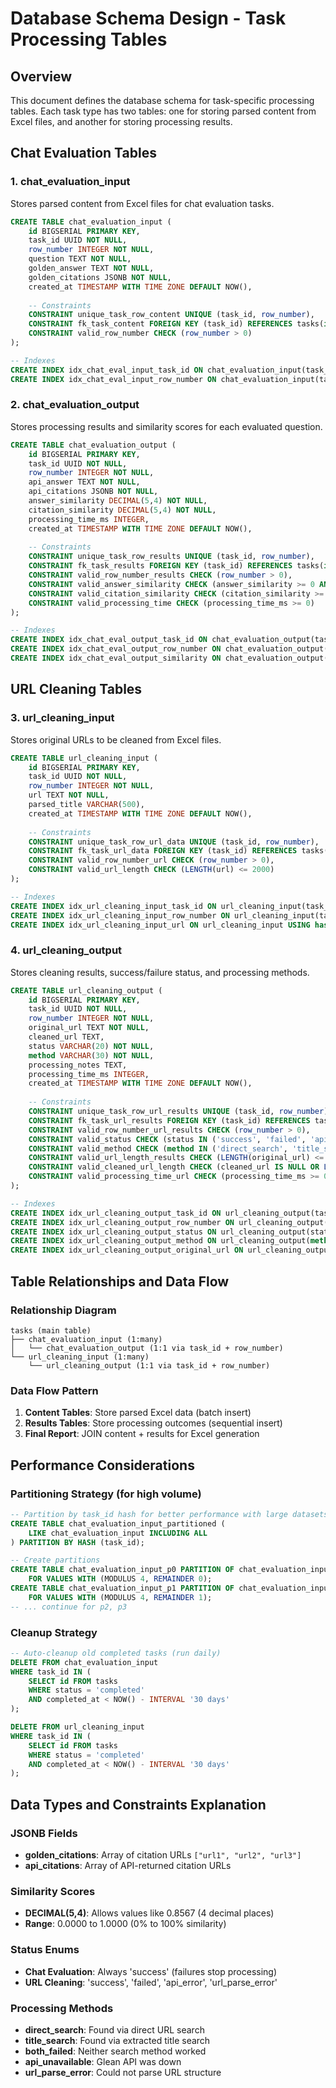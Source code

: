 # Database Schema Design - Task Processing Tables

## Overview
This document defines the database schema for task-specific processing tables. Each task type has two tables: one for storing parsed content from Excel files, and another for storing processing results.

## Chat Evaluation Tables

### 1. chat_evaluation_input
Stores parsed content from Excel files for chat evaluation tasks.

```sql
CREATE TABLE chat_evaluation_input (
    id BIGSERIAL PRIMARY KEY,
    task_id UUID NOT NULL,
    row_number INTEGER NOT NULL,
    question TEXT NOT NULL,
    golden_answer TEXT NOT NULL,
    golden_citations JSONB NOT NULL,
    created_at TIMESTAMP WITH TIME ZONE DEFAULT NOW(),
    
    -- Constraints
    CONSTRAINT unique_task_row_content UNIQUE (task_id, row_number),
    CONSTRAINT fk_task_content FOREIGN KEY (task_id) REFERENCES tasks(id) ON DELETE CASCADE,
    CONSTRAINT valid_row_number CHECK (row_number > 0)
);

-- Indexes
CREATE INDEX idx_chat_eval_input_task_id ON chat_evaluation_input(task_id);
CREATE INDEX idx_chat_eval_input_row_number ON chat_evaluation_input(task_id, row_number);
```

### 2. chat_evaluation_output
Stores processing results and similarity scores for each evaluated question.

```sql
CREATE TABLE chat_evaluation_output (
    id BIGSERIAL PRIMARY KEY,
    task_id UUID NOT NULL,
    row_number INTEGER NOT NULL,
    api_answer TEXT NOT NULL,
    api_citations JSONB NOT NULL,
    answer_similarity DECIMAL(5,4) NOT NULL,
    citation_similarity DECIMAL(5,4) NOT NULL,
    processing_time_ms INTEGER,
    created_at TIMESTAMP WITH TIME ZONE DEFAULT NOW(),
    
    -- Constraints
    CONSTRAINT unique_task_row_results UNIQUE (task_id, row_number),
    CONSTRAINT fk_task_results FOREIGN KEY (task_id) REFERENCES tasks(id) ON DELETE CASCADE,
    CONSTRAINT valid_row_number_results CHECK (row_number > 0),
    CONSTRAINT valid_answer_similarity CHECK (answer_similarity >= 0 AND answer_similarity <= 1),
    CONSTRAINT valid_citation_similarity CHECK (citation_similarity >= 0 AND citation_similarity <= 1),
    CONSTRAINT valid_processing_time CHECK (processing_time_ms >= 0)
);

-- Indexes
CREATE INDEX idx_chat_eval_output_task_id ON chat_evaluation_output(task_id);
CREATE INDEX idx_chat_eval_output_row_number ON chat_evaluation_output(task_id, row_number);
CREATE INDEX idx_chat_eval_output_similarity ON chat_evaluation_output(answer_similarity, citation_similarity);
```

## URL Cleaning Tables

### 3. url_cleaning_input
Stores original URLs to be cleaned from Excel files.

```sql
CREATE TABLE url_cleaning_input (
    id BIGSERIAL PRIMARY KEY,
    task_id UUID NOT NULL,
    row_number INTEGER NOT NULL,
    url TEXT NOT NULL,
    parsed_title VARCHAR(500),
    created_at TIMESTAMP WITH TIME ZONE DEFAULT NOW(),
    
    -- Constraints
    CONSTRAINT unique_task_row_url_data UNIQUE (task_id, row_number),
    CONSTRAINT fk_task_url_data FOREIGN KEY (task_id) REFERENCES tasks(id) ON DELETE CASCADE,
    CONSTRAINT valid_row_number_url CHECK (row_number > 0),
    CONSTRAINT valid_url_length CHECK (LENGTH(url) <= 2000)
);

-- Indexes
CREATE INDEX idx_url_cleaning_input_task_id ON url_cleaning_input(task_id);
CREATE INDEX idx_url_cleaning_input_row_number ON url_cleaning_input(task_id, row_number);
CREATE INDEX idx_url_cleaning_input_url ON url_cleaning_input USING hash(url);
```

### 4. url_cleaning_output
Stores cleaning results, success/failure status, and processing methods.

```sql
CREATE TABLE url_cleaning_output (
    id BIGSERIAL PRIMARY KEY,
    task_id UUID NOT NULL,
    row_number INTEGER NOT NULL,
    original_url TEXT NOT NULL,
    cleaned_url TEXT,
    status VARCHAR(20) NOT NULL,
    method VARCHAR(30) NOT NULL,
    processing_notes TEXT,
    processing_time_ms INTEGER,
    created_at TIMESTAMP WITH TIME ZONE DEFAULT NOW(),
    
    -- Constraints
    CONSTRAINT unique_task_row_url_results UNIQUE (task_id, row_number),
    CONSTRAINT fk_task_url_results FOREIGN KEY (task_id) REFERENCES tasks(id) ON DELETE CASCADE,
    CONSTRAINT valid_row_number_url_results CHECK (row_number > 0),
    CONSTRAINT valid_status CHECK (status IN ('success', 'failed', 'api_error', 'url_parse_error')),
    CONSTRAINT valid_method CHECK (method IN ('direct_search', 'title_search', 'both_failed', 'api_unavailable', 'url_parse_error')),
    CONSTRAINT valid_url_length_results CHECK (LENGTH(original_url) <= 2000),
    CONSTRAINT valid_cleaned_url_length CHECK (cleaned_url IS NULL OR LENGTH(cleaned_url) <= 2000),
    CONSTRAINT valid_processing_time_url CHECK (processing_time_ms >= 0)
);

-- Indexes
CREATE INDEX idx_url_cleaning_output_task_id ON url_cleaning_output(task_id);
CREATE INDEX idx_url_cleaning_output_row_number ON url_cleaning_output(task_id, row_number);
CREATE INDEX idx_url_cleaning_output_status ON url_cleaning_output(status);
CREATE INDEX idx_url_cleaning_output_method ON url_cleaning_output(method);
CREATE INDEX idx_url_cleaning_output_original_url ON url_cleaning_output USING hash(original_url);
```

## Table Relationships and Data Flow

### Relationship Diagram
```
tasks (main table)
├── chat_evaluation_input (1:many)
│   └── chat_evaluation_output (1:1 via task_id + row_number)
└── url_cleaning_input (1:many)
    └── url_cleaning_output (1:1 via task_id + row_number)
```

### Data Flow Pattern
1. **Content Tables**: Store parsed Excel data (batch insert)
2. **Results Tables**: Store processing outcomes (sequential insert)
3. **Final Report**: JOIN content + results for Excel generation

## Performance Considerations

### Partitioning Strategy (for high volume)
```sql
-- Partition by task_id hash for better performance with large datasets
CREATE TABLE chat_evaluation_input_partitioned (
    LIKE chat_evaluation_input INCLUDING ALL
) PARTITION BY HASH (task_id);

-- Create partitions
CREATE TABLE chat_evaluation_input_p0 PARTITION OF chat_evaluation_input_partitioned
    FOR VALUES WITH (MODULUS 4, REMAINDER 0);
CREATE TABLE chat_evaluation_input_p1 PARTITION OF chat_evaluation_input_partitioned
    FOR VALUES WITH (MODULUS 4, REMAINDER 1);
-- ... continue for p2, p3
```

### Cleanup Strategy
```sql
-- Auto-cleanup old completed tasks (run daily)
DELETE FROM chat_evaluation_input 
WHERE task_id IN (
    SELECT id FROM tasks 
    WHERE status = 'completed' 
    AND completed_at < NOW() - INTERVAL '30 days'
);

DELETE FROM url_cleaning_input 
WHERE task_id IN (
    SELECT id FROM tasks 
    WHERE status = 'completed' 
    AND completed_at < NOW() - INTERVAL '30 days'
);
```

## Data Types and Constraints Explanation

### JSONB Fields
- **golden_citations**: Array of citation URLs `["url1", "url2", "url3"]`
- **api_citations**: Array of API-returned citation URLs

### Similarity Scores
- **DECIMAL(5,4)**: Allows values like 0.8567 (4 decimal places)
- **Range**: 0.0000 to 1.0000 (0% to 100% similarity)

### Status Enums
- **Chat Evaluation**: Always 'success' (failures stop processing)
- **URL Cleaning**: 'success', 'failed', 'api_error', 'url_parse_error'

### Processing Methods
- **direct_search**: Found via direct URL search
- **title_search**: Found via extracted title search  
- **both_failed**: Neither search method worked
- **api_unavailable**: Glean API was down
- **url_parse_error**: Could not parse URL structure 